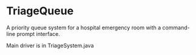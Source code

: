 # TriageQueue
A priority queue system for a hospital emergency room with a command-line prompt interface.

Main driver is in TriageSystem.java
